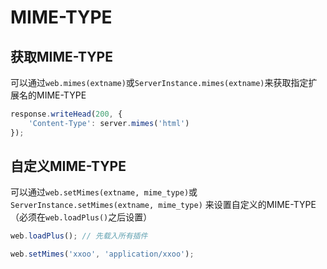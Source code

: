 # MIME-TYPE

## 获取MIME-TYPE

可以通过`web.mimes(extname)`或`ServerInstance.mimes(extname)`来获取指定扩展名的MIME-TYPE

```javascript
response.writeHead(200, {
	'Content-Type': server.mimes('html')
});
```


## 自定义MIME-TYPE

可以通过`web.setMimes(extname, mime_type)`或`ServerInstance.setMimes(extname, mime_type)`
来设置自定义的MIME-TYPE（必须在`web.loadPlus()`之后设置）

```javascript
web.loadPlus(); // 先载入所有插件

web.setMimes('xxoo', 'application/xxoo');
```
